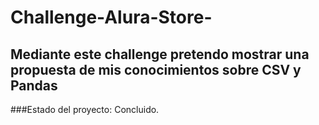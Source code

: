 # Challenge-Alura-Store-

## **Mediante este challenge pretendo mostrar una propuesta de mis conocimientos sobre CSV y Pandas**

###Estado del proyecto: Concluido.
